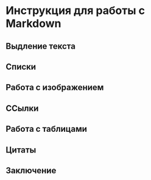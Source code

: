 # Инструкция для работы с Markdown 

## Выдление текста 

## Списки 

## Работа с изображением

## ССылки 

## Работа с таблицами 

## Цитаты

## Заключение 